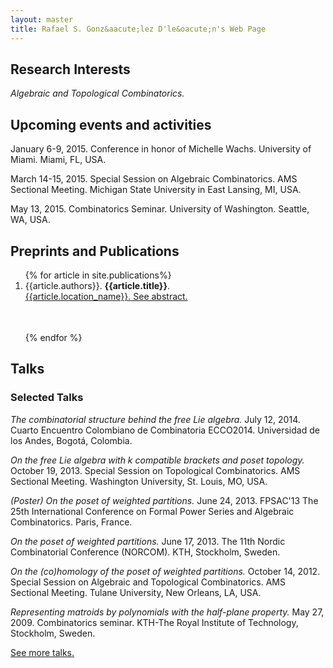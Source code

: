 ```yaml
---
layout: master
title: Rafael S. Gonz&aacute;lez D'le&oacute;n's Web Page
---
```


<h2>Research Interests</h2>

<em>Algebraic and Topological Combinatorics.</em>

<h2>Upcoming events and activities</h2>

<p>January 6-9, 2015. Conference in honor of Michelle Wachs. University of Miami. Miami, FL, USA.</p>

<p>March 14-15, 2015. Special Session on Algebraic Combinatorics. AMS Sectional Meeting. Michigan State University in East Lansing, MI, USA.</p>

<p>May 13, 2015. Combinatorics Seminar. University of Washington.  Seattle, WA, USA.</p>
							
<h2>Preprints and Publications</h2>

<ol>
{% for article in site.publications%}
<li><table width="95%"><tr> {{article.authors}}. <strong>{{article.title}}</strong>.<br/>
<a href="{{article.location_url}}">{{article.location_name}}.</a> 
<a name="{{article.title}}" href="{{ root_url }}{{ article.url }}" class="showinfo"> See abstract.</a><br/>
</tr></table></li><br/>
{% endfor %}
</ol>

<h2>Talks</h2>
						
<h3>Selected Talks</h3>
						
<p><em>The combinatorial structure behind the free Lie algebra.</em>
July 12, 2014. Cuarto Encuentro Colombiano de Combinatoria ECCO2014. Universidad de los Andes, Bogot&aacute;, Colombia.</p>

<p><em>On the free Lie algebra with k compatible brackets and poset topology.</em>
October 19, 2013. Special Session on Topological Combinatorics. AMS Sectional Meeting. Washington University, St. Louis, MO, USA.</p>

<p><em>(Poster) On the poset of weighted partitions.</em>
June 24, 2013. FPSAC'13 The 25th International Conference on Formal Power Series and Algebraic Combinatorics. Paris, France.</p>

<p><em>On the poset of weighted partitions.</em>
June 17, 2013. The 11th Nordic Combinatorial Conference (NORCOM). KTH, Stockholm, Sweden.</p>

<p><em>On the (co)homology of the poset of weighted partitions.</em>
October 14, 2012. Special Session on Algebraic and Topological Combinatorics. AMS Sectional Meeting. Tulane University, New Orleans, LA, USA.</p>

<p><em>Representing matroids by polynomials with the half-plane property.</em> May 27, 2009. 
Combinatorics seminar. KTH-The Royal Institute of Technology, Stockholm, Sweden.</p>

<p><a name="Talks and presentations" href="/pages/talks.html" class="showinfo">See more talks.</a> <br></p>

